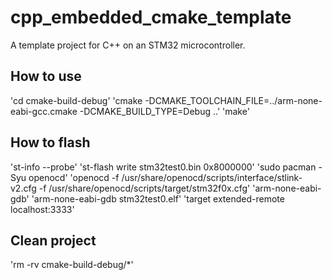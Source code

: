 # cpp_embedded_cmake_template
A template project for C++ on an STM32 microcontroller.

## How to use
'cd cmake-build-debug'
'cmake -DCMAKE_TOOLCHAIN_FILE=../arm-none-eabi-gcc.cmake -DCMAKE_BUILD_TYPE=Debug ..'
'make'

## How to flash
'st-info --probe'
'st-flash write stm32test0.bin 0x8000000'
'sudo pacman -Syu openocd'
'openocd -f /usr/share/openocd/scripts/interface/stlink-v2.cfg -f /usr/share/openocd/scripts/target/stm32f0x.cfg'
'arm-none-eabi-gdb'
'arm-none-eabi-gdb stm32test0.elf'
'target extended-remote localhost:3333'

## Clean project
'rm -rv cmake-build-debug/*'
